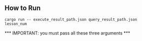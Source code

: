 ## How to Run
```shell
cargo run -- execute_result_path.json query_result_path.json lesson_num
```

*** IMPORTANT: you must pass all these three arguments ***
